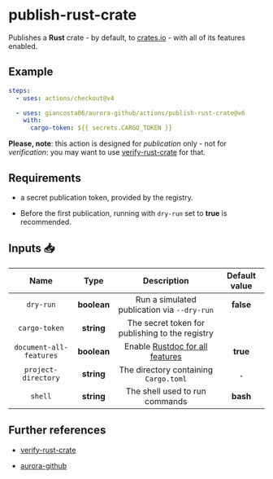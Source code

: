 # publish-rust-crate

Publishes a **Rust** crate - by default, to [crates.io](https://crates.io/) - with all of its features enabled.

## Example

```yaml
steps:
  - uses: actions/checkout@v4

  - uses: giancosta86/aurora-github/actions/publish-rust-crate@v6
    with:
      cargo-token: ${{ secrets.CARGO_TOKEN }}
```

**Please, note**: this action is designed for _publication_ only - not for _verification_: you may want to use [verify-rust-crate](../verify-rust-crate/README.md) for that.

## Requirements

- a secret publication token, provided by the registry.

- Before the first publication, running with `dry-run` set to **true** is recommended.

## Inputs 📥

|          Name           |    Type     |                            Description                            | Default value |
| :---------------------: | :---------: | :---------------------------------------------------------------: | :-----------: |
|        `dry-run`        | **boolean** |            Run a simulated publication via `--dry-run`            |   **false**   |
|      `cargo-token`      | **string**  |          The secret token for publishing to the registry          |               |
| `document-all-features` | **boolean** | Enable [Rustdoc for all features](https://docs.rs/about/metadata) |   **true**    |
|   `project-directory`   | **string**  |               The directory containing `Cargo.toml`               |     **.**     |
|         `shell`         | **string**  |                  The shell used to run commands                   |   **bash**    |

## Further references

- [verify-rust-crate](../verify-rust-crate/README.md)

- [aurora-github](../../README.md)
